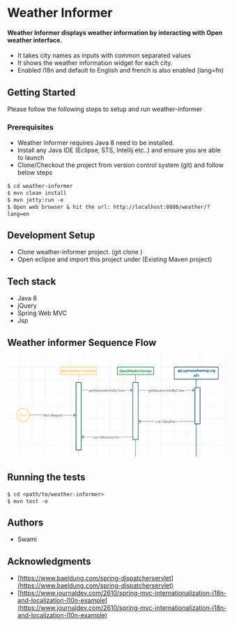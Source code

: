 
# Weather Informer

####  Weather Informer displays weather information by interacting with Open weather interface.

  - It takes city names as inputs with common separated values
  - It shows the weather information widget for each city.
  - Enabled i18n and default to English and french is also enabled (lang=fn)

## Getting Started

Please follow the following steps to setup and run weather-informer

### Prerequisites

- Weather Informer requires Java 8 need to be installed.
- Install any Java IDE (Eclipse, STS, Intellij etc..) and ensure you are able to launch
-  Clone/Checkout the project from version control system (git) and follow below steps

```
$ cd weather-informer
$ mvn clean install 
$ mvn jetty:run -e
$ Open web browser & hit the url: http://localhost:8080/weather/?lang=en
```
## Development Setup

- Clone weather-informer project. (git clone <repo url>)
- Open eclipse and import this project under (Existing Maven project)

## Tech stack

- Java 8
- jQuery
- Spring Web MVC
- Jsp

## Weather informer Sequence Flow

![Weather Informer Flow](docs/weather-informer-squenceflow.png)

## Running the tests
```
$ cd <path/to/weather-informer>
$ mvn test -e
```
## Authors

*  Swami

## Acknowledgments

* [https://www.baeldung.com/spring-dispatcherservlet](https://www.baeldung.com/spring-dispatcherservlet)
* [https://www.journaldev.com/2610/spring-mvc-internationalization-i18n-and-localization-l10n-example](https://www.journaldev.com/2610/spring-mvc-internationalization-i18n-and-localization-l10n-example)
